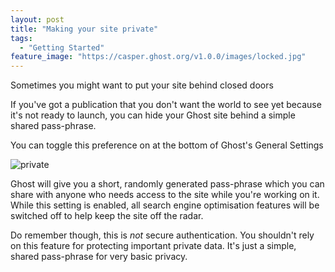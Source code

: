 ```yaml
---
layout: post
title: "Making your site private"
tags:
  - "Getting Started"
feature_image: "https://casper.ghost.org/v1.0.0/images/locked.jpg"
---
```


Sometimes you might want to put your site behind closed doors

If you've got a publication that you don't want the world to see yet because it's not ready to launch, you can hide your Ghost site behind a simple shared pass-phrase.

You can toggle this preference on at the bottom of Ghost's General Settings

![private](https://casper.ghost.org/v1.0.0/images/private.png)

Ghost will give you a short, randomly generated pass-phrase which you can share with anyone who needs access to the site while you're working on it. While this setting is enabled, all search engine optimisation features will be switched off to help keep the site off the radar.

Do remember though, this is *not* secure authentication. You shouldn't rely on this feature for protecting important private data. It's just a simple, shared pass-phrase for very basic privacy.

